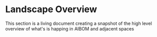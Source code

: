 



# Landscape Overview





This section is a living document creating a snapshot of the high level overview of what's is happing in AIBOM and adjacent spaces 



